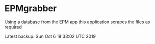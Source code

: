 # EPMgrabber
Using a database from the EPM app this application scrapes the files as required


Latest backup: Sun Oct 6 18:33:02 UTC 2019
